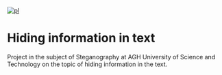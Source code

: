 [![pl](https://img.shields.io/badge/lang-pl-red.svg)](https://github.com/HubertCzader/HidingInformationInText/blob/main/README.md)

# Hiding information in text
Project in the subject of Steganography at AGH University of Science and Technology on the topic of hiding information in the text.